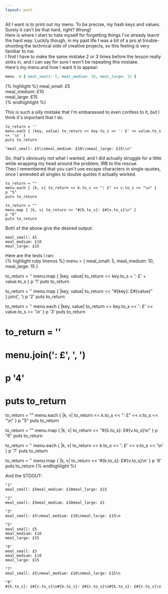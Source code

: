 ```yaml
---
layout: post
---
```

All I want is to print out my menu.  To be precise, my hash keys and values.  Surely it can't be that hard, right?  Wrong!  
Here is where I start to hate myself for forgetting things I've already learnt the hard way.  Luckily though, in my past life I was a bit of a pro at trouble-shooting the technical side of creative projects, so this feeling is very familiar to me.  
I find I have to make the same mistake 2 or 3 times before the lesson really sinks in, and I can say for sure I won't be repeating this mistake.  
Here's my menu and how I want it to appear:  
```ruby
menu  = { meal_small: 5, meal_medium: 10, meal_large: 15 }
```  
{% highlight %}
meal_small: £5  
meal_medium: £10  
meal_large: £15  
{% endhighlight %}  

<!--more-->  

This is such a silly mistake that I'm embarassed to even confess to it, but I think it's important that I do.  
```
to_return = ''
menu.each { |key, value| to_return << key.to_s << ': £' << value.to_s << '\n' }
puts to_return
```
```
"meal_small: £5\\nmeal_medium: £10\\nmeal_large: £15\\n"
```  
So, that's obviously not what I wanted, and I did actually struggle for a little while wrapping my head around the problem, IRB to the rescue.  
Then I remembered that you can't use escape characters in single-quotes, once I amended all singles to double quotes it actually worked.  
```
to_return = ""
menu.each { |k, v| to_return << k.to_s << ": £" << v.to_s << "\n" }
p "5"
puts to_return

to_return = ""
menu.map { |k, v| to_return << "#{k.to_s}: £#{v.to_s}\n" }
p "6"
puts to_return
```  
Both of the above give the desired output:  
```
meal_small: £5
meal_medium: £10
meal_large: £15
```  

Here are the tests I ran:  
{% highlight ruby linenos %}
menu = { meal_small: 5, meal_medium: 10, meal_large: 15 }

to_return = ''
menu.map { |key, value| to_return << key.to_s + ': £' + value.to_s }
p '1'
puts to_return

to_return = ''
menu.map { |key, value| to_return << "#{key}: £#{value}" }.join(', ')
p '2'
puts to_return

to_return = ''
menu.each { |key, value| to_return << key.to_s << ': £' << value.to_s << '\n' }
p '3'
puts to_return

# to_return = ''
# menu.join(': £', ', ')
# p '4'
# puts to_return

to_return = ""
menu.each { |k, v| to_return << k.to_s << ": £" << v.to_s << "\n" }
p "5"
puts to_return

to_return = ""
menu.map { |k, v| to_return << "#{k.to_s}: £#{v.to_s}\n" }
p "6"
puts to_return

to_return = ''
menu.each { |k, v| to_return << k.to_s << ': £' << v.to_s << '\n' }
p '7'
puts to_return

to_return = ''
menu.map { |k, v| to_return << '#{k.to_s}: £#{v.to_s}\n' }
p '8'
puts to_return
{% endhighlight %}  

And the STDOUT:  
```
"1"
meal_small: £5meal_medium: £10meal_large: £15

"2"
meal_small: £5meal_medium: £10meal_large: £1

"3"
meal_small: £5\nmeal_medium: £10\nmeal_large: £15\n

"5"
meal_small: £5
meal_medium: £10
meal_large: £15

"6"
meal_small: £5
meal_medium: £10
meal_large: £15

"7"
meal_small: £5\nmeal_medium: £10\nmeal_large: £15\n

"8"
#{k.to_s}: £#{v.to_s}\n#{k.to_s}: £#{v.to_s}\n#{k.to_s}: £#{v.to_s}\n
```
